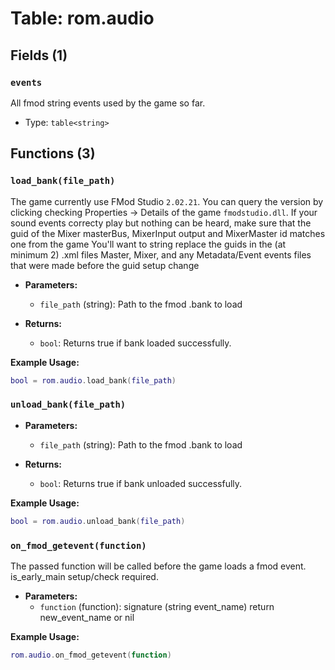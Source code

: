 # Table: rom.audio

## Fields (1)

### `events`

All fmod string events used by the game so far.

- Type: `table<string>`

## Functions (3)

### `load_bank(file_path)`

The game currently use FMod Studio `2.02.21`. You can query the version by clicking checking Properties -> Details of the game `fmodstudio.dll`.
If your sound events correcty play but nothing can be heard, make sure that the guid of the Mixer masterBus, MixerInput output and MixerMaster id matches one from the game
You'll want to string replace the guids in the (at minimum 2) .xml files Master, Mixer, and any Metadata/Event events files that were made before the guid setup change

- **Parameters:**
  - `file_path` (string): Path to the fmod .bank to load

- **Returns:**
  - `bool`: Returns true if bank loaded successfully.

**Example Usage:**
```lua
bool = rom.audio.load_bank(file_path)
```

### `unload_bank(file_path)`

- **Parameters:**
  - `file_path` (string): Path to the fmod .bank to load

- **Returns:**
  - `bool`: Returns true if bank unloaded successfully.

**Example Usage:**
```lua
bool = rom.audio.unload_bank(file_path)
```

### `on_fmod_getevent(function)`

The passed function will be called before the game loads a fmod event. is_early_main setup/check required.

- **Parameters:**
  - `function` (function): signature (string event_name) return new_event_name or nil

**Example Usage:**
```lua
rom.audio.on_fmod_getevent(function)
```


